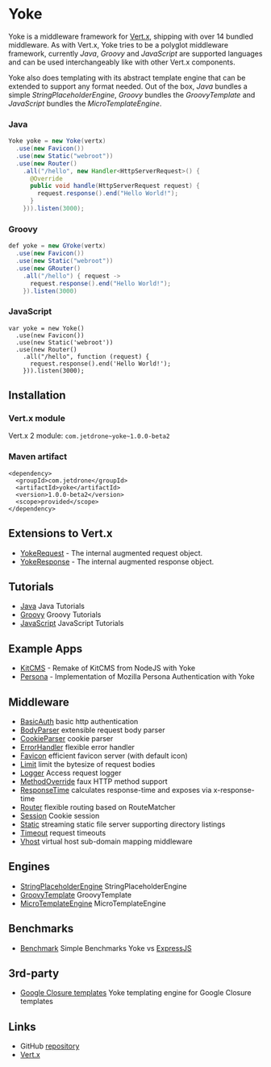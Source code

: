 # Yoke

Yoke is a middleware framework for [Vert.x](http://www.vertx.io), shipping with over 14 bundled middleware. As with
Vert.x, Yoke tries to be a polyglot middleware framework, currently *Java*, *Groovy* and *JavaScript* are supported
languages and can be used interchangeably like with other Vert.x components.

Yoke also does templating with its abstract template engine that can be extended to support any format needed. Out
of the box, *Java* bundles a simple *StringPlaceholderEngine*, *Groovy* bundles the *GroovyTemplate* and *JavaScript*
bundles the *MicroTemplateEngine*.


### Java

~~~~~~~~~~~~~~~~~~~~~~~~~~~~~~~~~~~~~~~~~~ {.java .numberLines}
Yoke yoke = new Yoke(vertx)
  .use(new Favicon())
  .use(new Static("webroot"))
  .use(new Router()
    .all("/hello", new Handler<HttpServerRequest>() {
      @Override
      public void handle(HttpServerRequest request) {
        request.response().end("Hello World!");
      }
    })).listen(3000);
~~~~~~~~~~~~~~~~~~~~~~~~~~~~~~~~~~~~~~~~~~

### Groovy

~~~~~~~~~~~~~~~~~~~~~~~~~~~~~~~~~~~~~~~~~~ {.java .numberLines}
def yoke = new GYoke(vertx)
  .use(new Favicon())
  .use(new Static("webroot"))
  .use(new GRouter()
    .all("/hello") { request ->
      request.response().end("Hello World!");
    }).listen(3000)
~~~~~~~~~~~~~~~~~~~~~~~~~~~~~~~~~~~~~~~~~~

### JavaScript

~~~~~~~~~~~~~~~~~~~~~~~~~~~~~~~~~~~~~~~~~~ {.javascript .numberLines}
var yoke = new Yoke()
  .use(new Favicon())
  .use(new Static('webroot'))
  .use(new Router()
    .all("/hello", function (request) {
      request.response().end('Hello World!');
    })).listen(3000);
~~~~~~~~~~~~~~~~~~~~~~~~~~~~~~~~~~~~~~~~~~


## Installation

### Vert.x module

Vert.x 2 module: ```com.jetdrone~yoke~1.0.0-beta2```

### Maven artifact

~~~~~~~~~~~~~~~~~~~~~~~~~~~~~~~~~~~~~~~~~~ {.xml}
<dependency>
  <groupId>com.jetdrone</groupId>
  <artifactId>yoke</artifactId>
  <version>1.0.0-beta2</version>
  <scope>provided</scope>
</dependency>
~~~~~~~~~~~~~~~~~~~~~~~~~~~~~~~~~~~~~~~~~~


## Extensions to Vert.x

* [YokeRequest](YokeRequest.html) - The internal augmented request object.
* [YokeResponse](YokeResponse.html) - The internal augmented response object.


## Tutorials

* [Java](Java-Tutorial.html) Java Tutorials
* [Groovy](Groovy-Tutorial.html) Groovy Tutorials
* [JavaScript](JavaScript-Tutorial.html) JavaScript Tutorials


## Example Apps

* [KitCMS](https://github.com/pmlopes/yoke/tree/master/example/kitcms) - Remake of KitCMS from NodeJS with Yoke
* [Persona](Persona.html) - Implementation of Mozilla Persona Authentication with Yoke


## Middleware

* [BasicAuth](BasicAuth.html) basic http authentication
* [BodyParser](BodyParser.html) extensible request body parser
* [CookieParser](CookieParser.html) cookie parser
* [ErrorHandler](ErrorHandler.html) flexible error handler
* [Favicon](Favicon.html) efficient favicon server (with default icon)
* [Limit](Limit.html) limit the bytesize of request bodies
* [Logger](Logger.html) Access request logger
* [MethodOverride](MethodOverride.html) faux HTTP method support
* [ResponseTime](ResponseTime.html) calculates response-time and exposes via x-response-time
* [Router](Router.html) flexible routing based on RouteMatcher
* [Session](Session.html) Cookie session
* [Static](Static.html) streaming static file server supporting directory listings
* [Timeout](Timeout.html) request timeouts
* [Vhost](Vhost.html) virtual host sub-domain mapping middleware


## Engines

* [StringPlaceholderEngine](StringPlaceholderEngine.html) StringPlaceholderEngine
* [GroovyTemplate](GroovyTemplate.html) GroovyTemplate
* [MicroTemplateEngine](MicroTemplateEngine.html) MicroTemplateEngine

## Benchmarks

* [Benchmark](Benchmark.html) Simple Benchmarks Yoke vs [ExpressJS](http://expressjs.com)


## 3rd-party

* [Google Closure templates](https://github.com/core9/vertx-yoke-engine-closure) Yoke templating engine for Google Closure templates


## Links

* GitHub [repository](https://github.com/pmlopes/yoke)
* [Vert.x](http://vertx.io)